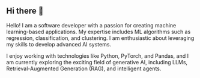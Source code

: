 ## Hi there 👋

Hello! I am a software developer with a passion for creating machine learning-based applications. My expertise includes ML algorithms such as regression, classification, and clustering. I am enthusiastic about leveraging my skills to develop advanced AI systems.

I enjoy working with technologies like Python, PyTorch, and Pandas, and I am currently exploring the exciting field of generative AI, including LLMs, Retrieval-Augmented Generation (RAG), and intelligent agents.

<!--
**mniju/mniju** is a ✨ _special_ ✨ repository because its `README.md` (this file) appears on your GitHub profile.

Here are some ideas to get you started:

- 🔭 I’m currently working on ...
- 🌱 I’m currently learning ...
- 👯 I’m looking to collaborate on ...
- 🤔 I’m looking for help with ...
- 💬 Ask me about ...
- 📫 How to reach me: ...
- 😄 Pronouns: ...
- ⚡ Fun fact: ...
-->
